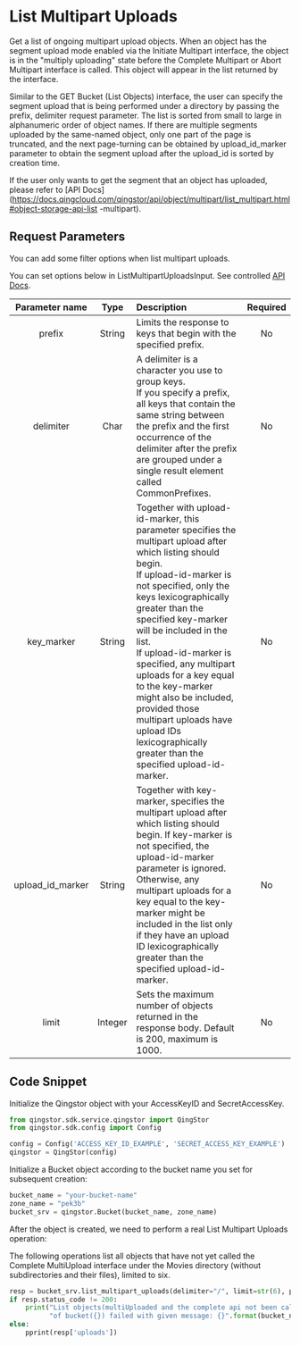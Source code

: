 # List Multipart Uploads

Get a list of ongoing multipart upload objects. When an object has the segment upload mode enabled via the Initiate Multipart interface, the object is in the "multiply uploading" state before the Complete Multipart or Abort Multipart interface is called. This object will appear in the list returned by the interface.

Similar to the GET Bucket (List Objects) interface, the user can specify the segment upload that is being performed under a directory by passing the prefix, delimiter request parameter. The list is sorted from small to large in alphanumeric order of object names. If there are multiple segments uploaded by the same-named object, only one part of the page is truncated, and the next page-turning can be obtained by upload_id_marker parameter to obtain the segment upload after the upload_id is sorted by creation time.

If the user only wants to get the segment that an object has uploaded, please refer to [API Docs] (https://docs.qingcloud.com/qingstor/api/object/multipart/list_multipart.html#object-storage-api-list -multipart).

## Request Parameters

You can add some filter options when list multipart uploads.

You can set options below in ListMultipartUploadsInput. See controlled [API Docs](https://docs.qingcloud.com/qingstor/api/bucket/list_multipart_uploads.html).

|  Parameter name  |  Type   | Description                                                                                                                                                                                                                                                                                                                                                                                                                                                                                       | Required |
| :--------------: | :-----: | :------------------------------------------------------------------------------------------------------------------------------------------------------------------------------------------------------------------------------------------------------------------------------------------------------------------------------------------------------------------------------------------------------------------------------------------------------------------------------------------------ | :------: |
|      prefix      | String  | Limits the response to keys that begin with the specified prefix.                                                                                                                                                                                                                                                                                                                                                                                                                                 |    No    |
|    delimiter     |  Char   | A delimiter is a character you use to group keys.<br/>If you specify a prefix, all keys that contain the same string between the prefix and the first occurrence of the delimiter after the prefix are grouped under a single result element called CommonPrefixes.                                                                                                                                                                                                                               |    No    |
|    key_marker    | String  | Together with upload-id-marker, this parameter specifies the multipart upload after which listing should begin.<br>If upload-id-marker is not specified, only the keys lexicographically greater than the specified key-marker will be included in the list.<br>If upload-id-marker is specified, any multipart uploads for a key equal to the key-marker might also be included, provided those multipart uploads have upload IDs lexicographically greater than the specified upload-id-marker. |    No    |
| upload_id_marker | String  | Together with key-marker, specifies the multipart upload after which listing should begin. If key-marker is not specified, the upload-id-marker parameter is ignored. Otherwise, any multipart uploads for a key equal to the key-marker might be included in the list only if they have an upload ID lexicographically greater than the specified upload-id-marker.                                                                                                                              |    No    |
|      limit       | Integer | Sets the maximum number of objects returned in the response body. Default is 200, maximum is 1000.                                                                                                                                                                                                                                                                                                                                                                                                |    No    |

## Code Snippet

Initialize the Qingstor object with your AccessKeyID and SecretAccessKey.

```python
from qingstor.sdk.service.qingstor import QingStor
from qingstor.sdk.config import Config

config = Config('ACCESS_KEY_ID_EXAMPLE', 'SECRET_ACCESS_KEY_EXAMPLE')
qingstor = QingStor(config)
```

Initialize a Bucket object according to the bucket name you set for subsequent creation:

```python
bucket_name = "your-bucket-name"
zone_name = "pek3b"
bucket_srv = qingstor.Bucket(bucket_name, zone_name)
```

After the object is created, we need to perform a real List Multipart Uploads operation:

The following operations list all objects that have not yet called the Complete MultiUpload interface under the Movies directory (without subdirectories and their files), limited to six.

```python
resp = bucket_srv.list_multipart_uploads(delimiter="/", limit=str(6), prefix="Movies/")
if resp.status_code != 200:
    print("List objects(multiUploaded and the complete api not been called) "
          "of bucket({}) failed with given message: {}".format(bucket_name, str(resp.content, 'utf-8')))
else:
    pprint(resp['uploads'])
```

